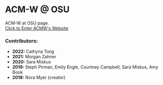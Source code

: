 # ACM-W @ OSU
ACM-W at OSU page.  
[Click to Enter ACMW's Website](https://acmwosu.github.io/)

### Contributors:
- **2022:** Cathyna Tong
- **2021:** Morgan Zahner
- **2020:** Sara Miskus
- **2019:** Steph Pirman, Emily Engle, Courtney Campbell, Sara Miskus, Amy Book
- **2018:** Nora Myer (creator)

